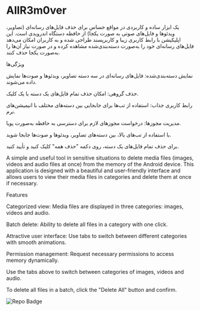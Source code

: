 # AllR3m0ver

 یک ابزار ساده و کاربردی در مواقع حساس برای حذف فایل‌های رسانه‌ای (تصاویر، ویدئوها و فایل‌های صوتی به صورت یکجا) از حافظه دستگاه اندرویدی است. این اپلیکیشن با رابط کاربری زیبا و کاربرپسند طراحی شده و به کاربران امکان می‌دهد فایل‌های رسانه‌ای خود را به‌صورت دسته‌بندی‌شده مشاهده کرده و در صورت نیاز آن‌ها را به‌صورت یکجا حذف کنند.
 
ویژگی‌ها

نمایش دسته‌بندی‌شده: فایل‌های رسانه‌ای در سه دسته تصاویر، ویدئوها و صوت‌ها نمایش داده می‌شوند.

حذف گروهی: امکان حذف تمام فایل‌های یک دسته با یک کلیک.

رابط کاربری جذاب: استفاده از تب‌ها برای جابجایی بین دسته‌های مختلف با انیمیشن‌های نرم.

مدیریت مجوزها: درخواست مجوزهای لازم برای دسترسی به حافظه به‌صورت پویا.

با استفاده از تب‌های بالا، بین دسته‌های تصاویر، ویدئوها و صوت‌ها جابجا شوید.

برای حذف تمام فایل‌های یک دسته، روی دکمه "حذف همه" کلیک کنید و تأیید کنید.


A simple and useful tool in sensitive situations to delete media files (images, videos and audio files at once) from the memory of the Android device. This application is designed with a beautiful and user-friendly interface and allows users to view their media files in categories and delete them at once if necessary.

Features

Categorized view: Media files are displayed in three categories: images, videos and audio.

Batch delete: Ability to delete all files in a category with one click.

Attractive user interface: Use tabs to switch between different categories with smooth animations.

Permission management: Request necessary permissions to access memory dynamically.

Use the tabs above to switch between categories of images, videos and audio.

To delete all files in a batch, click the "Delete All" button and confirm.

![Repo Badge](https://visitor-badge.laobi.icu/badge?page_id=null-err0r.AllR3m0ver) 
